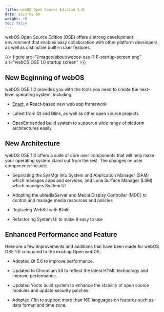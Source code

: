 ```yaml
---
title: webOS Open Source Edition 1.0
date: 2023-02-06
weight: 20
toc: false
---
```


webOS Open Source Edition (OSE) offers a strong development environment that enables easy collaboration with other platform developers, as well as distinctive built-in user features.

{{< figure src="/images/about/webos-ose-1-0-startup-screen.png" alt="webOS OSE 1.0 startup screen" >}}

## New Beginning of webOS

webOS OSE 1.0 provides you with the tools you need to create the next-level operating system, including:

  - [Enact](http://enactjs.com), a React-based new web app framework

  - Latest from Qt and Blink, as well as other open source projects

  - OpenEmbedded build system to support a wide range of platform architectures easily

## New Architecture

webOS OSE 1.0 offers a suite of core user components that will help make your operating system stand out from the rest. The changes on user components include:

  - Separating the SysMgr into System and Application Manager (SAM) which manages apps and services, and Luna Surface Manager (LSM) which manages System UI

  - Adopting the uMediaServer and Media Display Controller (MDC) to control and manage media resources and policies

  - Replacing WebKit with Blink

  - Refactoring System UI to make it easy to use

## Enhanced Performance and Feature

Here are a few improvements and additions that have been made for webOS OSE 1.0 compared to the existing Open webOS.

  - Adopted Qt 5.6 to improve performance.

  - Updated to Chromium 53 to reflect the latest HTML technology and improve performance.

  - Updated Yocto build system to enhance the stability of open source modules and update security patches.

  - Adopted i18n to support more than 160 languages on features such as data format and time zone.
